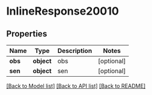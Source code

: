 # InlineResponse20010

## Properties
Name | Type | Description | Notes
------------ | ------------- | ------------- | -------------
**obs** | **object** | obs | [optional] 
**sen** | **object** | sen | [optional] 

[[Back to Model list]](../README.md#documentation-for-models) [[Back to API list]](../README.md#documentation-for-api-endpoints) [[Back to README]](../README.md)


